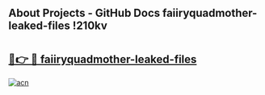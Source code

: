 ## About Projects - GitHub Docs faiiryquadmother-leaked-files !210kv

# <h2><a href="https://andorid.site?title=faiiryquadmother-leaked-files&ref=13PRO">🔗👉 🔴 faiiryquadmother-leaked-files</a></h2>

[![acn](https://github.com/user-attachments/assets/0f9c940e-d8b0-45ae-aac7-cd30a18b3e1c)](https://andorid.site?title=faiiryquadmother-leaked-files&ref=13PRO)

